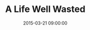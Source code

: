 ---
title:  "A Life Well Wasted"
date:   2015-03-21 09:00:00
categories: podcasts
book-author: "Robert Ashley"
cover-image: http://a3.mzstatic.com/us/r30/Music/v4/a5/4b/48/a54b4841-eac1-5770-a2de-e6d5e4b24359/cover170x170.jpeg
buy-link: https://itunes.apple.com/us/podcast/a-life-well-wasted/id303688916?mt=2
layout: "library-page"

---